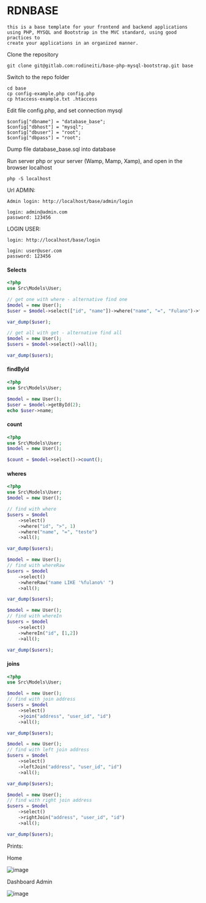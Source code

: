 # RDNBASE

    this is a base template for your frontend and backend applications using PHP, MYSQL and Bootstrap in the MVC standard, using good practices to 
    create your applications in an organized manner.

Clone the repository

    git clone git@gitlab.com:rodineiti/base-php-mysql-bootstrap.git base

Switch to the repo folder

    cd base
    cp config-example.php config.php
    cp htaccess-example.txt .htaccess
    
Edit file config.php, and set connection mysql

    $config["dbname"] = "database_base";
    $config["dbhost"] = "mysql";
    $config["dbuser"] = "root";
    $config["dbpass"] = "root";
    
Dump file database_base.sql into database

Run server php or your server (Wamp, Mamp, Xamp), and open in the browser localhost
  
    php -S localhost

Url ADMIN:

    Admin login: http://localhost/base/admin/login

    login: admin@admin.com
    password: 123456
    
LOGIN USER:

    login: http://localhost/base/login

    login: user@user.com
    password: 123456
    

#### Selects
```php
<?php
use Src\Models\User;

// get one with where - alternative find one
$model = new User();
$user = $model->select(["id", "name"])->where("name", "=", "Fulano")->fisrt();

var_dump($user);

// get all with get - alternative find all
$model = new User();
$users = $model->select()->all();

var_dump($users);
```

#### findById

```php
<?php
use Src\Models\User;

$model = new User();
$user = $model->getById(2);
echo $user->name;
```

#### count

```php
<?php
use Src\Models\User;
$model = new User();

$count = $model->select()->count();
```

#### wheres
```php
<?php
use Src\Models\User;
$model = new User();

// find with where
$users = $model
    ->select()
    ->where("id", ">", 1)
    ->where("name", "=", "teste")
    ->all();

var_dump($users);

$model = new User();
// find with whereRaw
$users = $model
    ->select()
    ->whereRaw("name LIKE '%fulano%' ")
    ->all();

var_dump($users);

$model = new User();
// find with whereIn
$users = $model
    ->select()
    ->whereIn("id", [1,2])
    ->all();

var_dump($users);
```

#### joins
```php
<?php
use Src\Models\User;

$model = new User();
// find with join address
$users = $model
    ->select()
    ->join("address", "user_id", "id")
    ->all();

var_dump($users);

$model = new User();
// find with left join address
$users = $model
    ->select()
    ->leftJoin("address", "user_id", "id")
    ->all();

var_dump($users);

$model = new User();
// find with right join address
$users = $model
    ->select()
    ->rightJoin("address", "user_id", "id")
    ->all();

var_dump($users);
```



Prints:

Home

![image](https://user-images.githubusercontent.com/25492122/90269331-d9133d00-de2e-11ea-92bf-24ecf89ca0ef.png)


Dashboard Admin

![image](https://user-images.githubusercontent.com/25492122/90269436-0102a080-de2f-11ea-8c66-e5a12d8ca9fa.png)